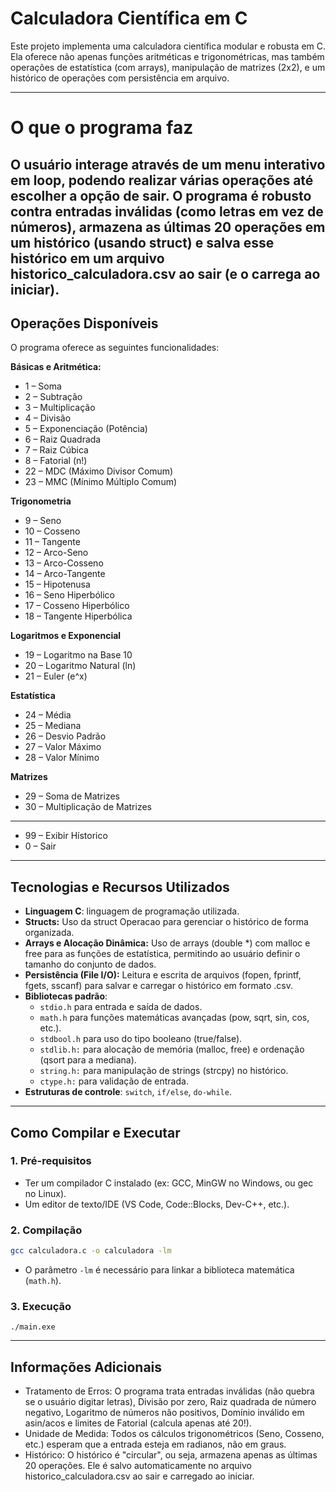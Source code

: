# Calculadora Científica em C

Este projeto implementa uma calculadora científica modular e robusta em C. Ela oferece não apenas funções aritméticas e trigonométricas, mas também operações de estatística (com arrays), manipulação de matrizes (2x2), e um histórico de operações com persistência em arquivo.

-----

# O que o programa faz

O usuário interage através de um menu interativo em loop, podendo realizar várias operações até escolher a opção de sair. O programa é robusto contra entradas inválidas (como letras em vez de números), armazena as últimas 20 operações em um histórico (usando struct) e salva esse histórico em um arquivo historico_calculadora.csv ao sair (e o carrega ao iniciar).
-----

## Operações Disponíveis

O programa oferece as seguintes funcionalidades:

**Básicas e Aritmética:**

  * 1 – Soma 
  * 2 – Subtração 
  * 3 – Multiplicação 
  * 4 – Divisão 
  * 5 – Exponenciação (Potência)
  * 6 – Raiz Quadrada
  * 7 – Raiz Cúbica
  * 8 – Fatorial (n!)
  * 22 – MDC (Máximo Divisor Comum)
  * 23 – MMC (Mínimo Múltiplo Comum)

**Trigonometria**

  * 9 – Seno
  * 10 – Cosseno
  * 11 – Tangente
  * 12 – Arco-Seno
  * 13 – Arco-Cosseno
  * 14 – Arco-Tangente
  * 15 – Hipotenusa
  * 16 – Seno Hiperbólico
  * 17 – Cosseno Hiperbólico
  * 18 – Tangente Hiperbólica

**Logaritmos e Exponencial**

  * 19 – Logaritmo na Base 10
  * 20 – Logaritmo Natural (ln)
  * 21 – Euler (e^x)

**Estatística**

  * 24 – Média
  * 25 – Mediana
  * 26 – Desvio Padrão
  * 27 – Valor Máximo
  * 28 – Valor Mínimo

**Matrizes**

  * 29 – Soma de Matrizes
  * 30 – Multiplicação de Matrizes
  * *****
  * 99 – Exibir Hístorico
  * 0 – Sair
  
-----

## Tecnologias e Recursos Utilizados

  * **Linguagem C**: linguagem de programação utilizada.
  * **Structs:** Uso da struct Operacao para gerenciar o histórico de forma organizada.
  * **Arrays e Alocação Dinâmica:** Uso de arrays (double *) com malloc e free para as funções de estatística, permitindo ao usuário definir o tamanho do conjunto de dados.
  * **Persistência (File I/O):** Leitura e escrita de arquivos (fopen, fprintf, fgets, sscanf) para salvar e carregar o histórico em formato .csv.
  * **Bibliotecas padrão**:
      * `stdio.h` para entrada e saída de dados.
      * `math.h` para funções matemáticas avançadas (pow, sqrt, sin, cos, etc.).
      * `stdbool.h` para uso do tipo booleano (true/false).
      * `stdlib.h:` para alocação de memória (malloc, free) e ordenação (qsort para a mediana).
      * `string.h:` para manipulação de strings (strcpy) no histórico.
      * `ctype.h:` para validação de entrada.
  * **Estruturas de controle**: `switch`, `if/else`, `do-while`.

-----

## Como Compilar e Executar

### 1\. Pré-requisitos

  * Ter um compilador C instalado (ex: GCC, MinGW no Windows, ou gec no Linux).
  * Um editor de texto/IDE (VS Code, Code::Blocks, Dev-C++, etc.).

### 2\. Compilação

```bash
gcc calculadora.c -o calculadora -lm
```

  * O parâmetro `-lm` é necessário para linkar a biblioteca matemática (`math.h`).

### 3\. Execução
```
./main.exe
```
-----

## Informações Adicionais

  * Tratamento de Erros: O programa trata entradas inválidas (não quebra se o usuário digitar letras), Divisão por zero, Raiz quadrada de número negativo, Logaritmo de números não positivos, Domínio inválido em asin/acos e limites de Fatorial (calcula apenas até 20!).
  * Unidade de Medida: Todos os cálculos trigonométricos (Seno, Cosseno, etc.) esperam que a entrada esteja em radianos, não em graus.
  * Histórico: O histórico é "circular", ou seja, armazena apenas as últimas 20 operações. Ele é salvo automaticamente no arquivo historico_calculadora.csv ao sair e carregado ao iniciar.
